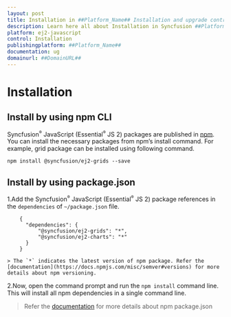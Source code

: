 ```yaml
---
layout: post
title: Installation in ##Platform_Name## Installation and upgrade control | Syncfusion
description: Learn here all about Installation in Syncfusion ##Platform_Name## Installation and upgrade control of Syncfusion Essential JS 2 and more.
platform: ej2-javascript
control: Installation 
publishingplatform: ##Platform_Name##
documentation: ug
domainurl: ##DomainURL##
---
```


<!-- markdownlint-disable MD024 -->

# Installation

## Install by using npm CLI

Syncfusion<sup style="font-size:70%">&reg;</sup> JavaScript (Essential<sup style="font-size:70%">&reg;</sup> JS 2) packages are published in [npm](https://www.npmjs.com/search?q=scope:syncfusion). You can install the necessary packages from npm’s install command. For example, grid package can be installed using following command.

```
npm install @syncfusion/ej2-grids --save
```

## Install by using package.json

1.Add the Syncfusion<sup style="font-size:70%">&reg;</sup> JavaScript (Essential<sup style="font-size:70%">&reg;</sup> JS 2) package references in the `dependencies` of `~/package.json` file.

  ```
      {
        "dependencies": {
            "@syncfusion/ej2-grids": "*",
            "@syncfusion/ej2-charts": "*"
        }
      }
  ```
    > The `*` indicates the latest version of npm package. Refer the [documentation](https://docs.npmjs.com/misc/semver#versions) for more details about npm versioning.

2.Now, open the command prompt and run the `npm install` command line. This will install all npm dependencies in a single command line.

> Refer the [documentation](https://docs.npmjs.com/files/package.json) for more details about npm package.json